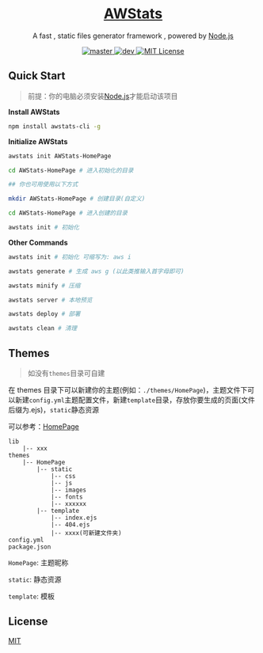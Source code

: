<h1 align="center"><a href="https://github.com/lete114/AWStats" target="_blank">AWStats</a></h1>
<p align="center"> A fast , static files generator framework , powered by <a href="https://nodejs.org" title="https://nodejs.org">Node.js</a></p>

<p align="center">
    <a href="https://github.com/lete114/AWStats/releases/">
        <img src="https://img.shields.io/github/package-json/v/lete114/AWStats/master?color=%23e58a8a&label=master" alt="master">
    </a>
    <a href="https://github.com/lete114/awstats/tree/dev">
        <img src="https://img.shields.io/github/package-json/v/lete114/AWStats/dev?color=%231ab1ad&label=dev" alt="dev">
    </a>
    <a href="https://github.com/lete114/AWStats/blob/master/LICENSE">
        <img src="https://img.shields.io/github/license/lete114/AWStats?color=FF5531" alt="MIT License">
    </a>
</p>

## Quick Start

> 前提：你的电脑必须安装[Node.js](https://nodejs.org/)才能启动该项目

**Install AWStats**

```bash
npm install awstats-cli -g
```

**Initialize AWStats**

```bash
awstats init AWStats-HomePage

cd AWStats-HomePage # 进入初始化的目录

## 你也可用使用以下方式

mkdir AWStats-HomePage # 创建目录(自定义)

cd AWStats-HomePage # 进入创建的目录

awstats init # 初始化
```

**Other Commands**

```bash
awstats init # 初始化 可缩写为: aws i

awstats generate # 生成 aws g (以此类推输入首字母即可)

awstats minify # 压缩

awstats server # 本地预览

awstats deploy # 部署

awstats clean # 清理
```

## Themes

> 如没有`themes`目录可自建

在 themes 目录下可以新建你的主题(例如：`./themes/HomePage`)，主题文件下可以新建`config.yml`主题配置文件，新建`template`目录，存放你要生成的页面(文件后缀为.ejs)，`static`静态资源

可以参考：[HomePage](https://github.com/lete114/AWStats-theme-HomePage)

```
lib
    |-- xxx
themes
    |-- HomePage
        |-- static
            |-- css
            |-- js
            |-- images
            |-- fonts
            |-- xxxxxx
        |-- template
            |-- index.ejs
            |-- 404.ejs
            |-- xxxx(可新建文件夹)
config.yml
package.json
```

`HomePage`: 主题昵称

`static`: 静态资源

`template`: 模板

## License

[MIT](LICENSE)
